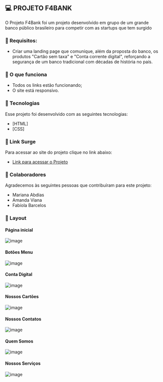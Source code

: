## 💻 PROJETO F4BANK
O Projeto F4Bank foi um projeto desenvolvido em grupo de um grande banco público brasileiro para competir com as startups que tem surgido

### 🎯 Requisitos:
- Criar uma landing page que comunique, além da proposta do banco, os produtos "Cartão sem taxa" e "Conta corrente digital", reforçando a segurança de um banco tradicional com décadas de história no país. 


### 📝 O que funciona
- Todos os links estão funcionando;
- O site está responsivo.


### 🧪 Tecnologias
Esse projeto foi desenvolvido com as seguintes tecnologias:
- [HTML]
- [CSS]


### 🚀 Link Surge 
Para acessar ao site do projeto clique no link abaixo:
- [Link para acessar o Projeto](https://petite-good-bye.surge.sh/)

### 🤝 Colaboradores
Agradecemos às seguintes pessoas que contribuíram para este projeto:
- Mariana Abdias
- Amanda Viana
- Fabíola Barcelos

### 🔖 Layout
#### Página inicial

![image](https://user-images.githubusercontent.com/98291335/163875007-30646c42-df8a-4465-a603-34489ebc45bc.png)

#### Botões Menu

![image](https://user-images.githubusercontent.com/98291335/163875096-216d84ec-694c-4bf6-95fb-83f456321b23.png)

#### Conta Digital

![image](https://user-images.githubusercontent.com/98291335/163874965-27ea2f87-0ce8-42dd-93b4-37eeb5e198a2.png)

#### Nossos Cartões

![image](https://user-images.githubusercontent.com/98291335/163874884-8c543f8f-39df-43ce-8ed4-4b5055687865.png)

#### Nossos Contatos

![image](https://user-images.githubusercontent.com/98291335/163874823-d924fc78-5872-4ce8-bdf6-d9a988c78a22.png)

#### Quem Somos

![image](https://user-images.githubusercontent.com/98291335/163874752-fc97a286-61b1-4f7e-9bce-47d9c1b3d90d.png)

#### Nossos Serviços

![image](https://user-images.githubusercontent.com/98291335/163874441-e64266d2-25a6-4c22-9c79-af5d8bf4fe8c.png)
